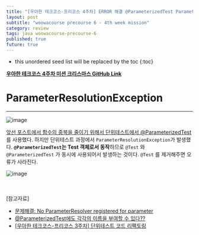 ```yaml
---
title: "[우아한 테크코스-프리코스 4주차] ERROR 해결 @ParameterizedTest ParameterResolutionException"
layout: post
subtitle: "woowacourse precourse 6 - 4th week mission"
category: review
tags: java woowacourse-precourse-6
published: true
future: true
---
```


<!--more-->

* this unordered seed list will be replaced by the toc
{:toc}



**[우아한 테크코스 4주차 미션 크리스마스 GitHub Link](https://github.com/woowacourse-precourse/java-christmas-6)**

# ParameterResolutionException
***
![image](https://github.com/hYe807n/hYe807n.github.io/assets/79916066/e80544e1-6332-4114-ba22-bddd700af8af)

[앞선 포스트에서 함수의 중복을 줄이기 위해서 단위테스트에서 @ParameterizedTest](https://hye807n.github.io/review/woowacourse-precourse-6-java-christmas(3).html)를 사용했다.
하지만 단위테스트 과정에서 `ParameterResolutionException`가 발생했다.
**`@ParameterizedTest`는 Test 객체로서 동작**하므로  `@Test` 와 `@ParameterizedTest` 가 동시에 사용되어서 발생하는 것이다. 
`@Test` 를 제거해주면 오류가 사라진다.
<br/>

![image](https://github.com/hYe807n/hYe807n.github.io/assets/79916066/66c2e21b-e192-458b-9ec3-f8cfda0e5b12)
<br/>
<br/>
<br/>

[참고자료]<br/>
* [문제해결: No ParameterResolver registered for parameter](https://youngwonhan-family.tistory.com/entry/%EB%AC%B8%EC%A0%9C%ED%95%B4%EA%B2%B0-No-ParameterResolver-registered-for-parameter)
* [@ParameterizedTest에도 각각의 이름을 부여할 수 있다??](https://programmer-ririhan.tistory.com/391)
* [[우아한 테크코스-프리코스 3주차] 단위테스트 코드 리팩토링](https://hye807n.github.io/review/woowacourse-precourse-6-java-christmas(3).html)
